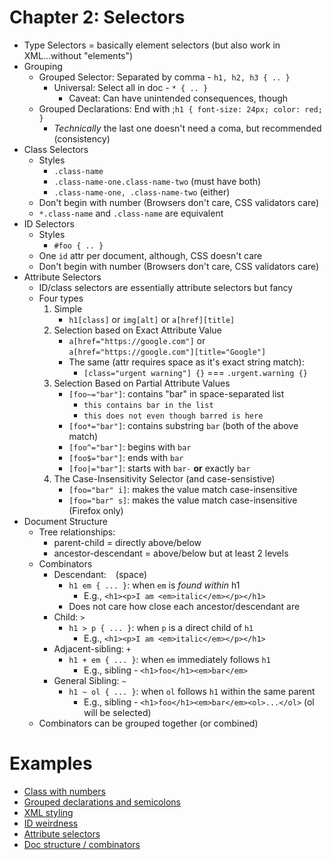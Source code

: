 # Chapter 2: Selectors

-   Type Selectors = basically element selectors (but also work in XML...without "elements")
-   Grouping
    -   Grouped Selector: Separated by comma - `h1, h2, h3 { .. }`
        -   Universal: Select all in doc - `* { .. }`
            -   Caveat: Can have unintended consequences, though
    -   Grouped Declarations: End with ;`h1 { font-size: 24px; color: red; }`
        -   _Technically_ the last one doesn't need a coma, but recommended (consistency)
-   Class Selectors
    -   Styles
        -   `.class-name`
        -   `.class-name-one.class-name-two` (must have both)
        -   `.class-name-one, .class-name-two` (either)
    -   Don't begin with number (Browsers don't care, CSS validators care)
    -   `*.class-name` and `.class-name` are equivalent
-   ID Selectors
    -   Styles
        -   `#foo { .. }`
    -   One `id` attr per document, although, CSS doesn't care
    -   Don't begin with number (Browsers don't care, CSS validators care)
-   Attribute Selectors
    -   ID/class selectors are essentially attribute selectors but fancy
    -   Four types
        1. Simple
            - `h1[class]` or `img[alt]` or `a[href][title]`
        2. Selection based on Exact Attribute Value
            - `a[href="https://google.com"]` or `a[href="https://google.com"][title="Google"]`
            - The same (attr requires space as it's exact string match):
                - `[class="urgent warning"] {}` === `.urgent.warning {}`
        3. Selection Based on Partial Attribute Values
            - `[foo~="bar"]`: contains "bar" in space-separated list
                - `this contains bar in the list`
                - `this does not even though barred is here`
            - `[foo*="bar"]`: contains substring `bar` (both of the above match)
            - `[foo^="bar"]`: begins with `bar`
            - `[foo$="bar"]`: ends with `bar`
            - `[foo|="bar"]`: starts with `bar-` **or** exactly `bar`
        4. The Case-Insensitivity Selector (and case-sensistive)
            - `[foo="bar" i]`: makes the value match case-insensitive
            - `[foo="bar" s]`: makes the value match case-insensitive (Firefox only)
-   Document Structure
    -   Tree relationships:
        -   parent-child = directly above/below
        -   ancestor-descendant = above/below but at least 2 levels
    -   Combinators
        -   Descendant: ` ` (space)
            -   `h1 em { ... }`: when `em` is _found within_ h1
                -   E.g., `<h1><p>I am <em>italic</em></p></h1>`
            -   Does not care how close each ancestor/descendant are
        -   Child: `>`
            -   `h1 > p { ... }`: when `p` is a direct child of `h1`
                -   E.g., `<h1><p>I am <em>italic</em></p></h1>`
        -   Adjacent-sibling: `+`
            -   `h1 + em { ... }`: when `em` immediately follows `h1`
                -   E.g., sibling - `<h1>foo</h1><em>bar</em>`
        -   General Sibling: `~`
            -   `h1 ~ ol { ... }`: when `ol` follows `h1` within the same parent
                -   E.g., sibling - `<h1>foo</h1><em>bar</em><ol>...</ol>` (ol will be selected)
    -   Combinators can be grouped together (or combined)

# Examples

-   [Class with numbers](./examples/class-beginning-with-num.html)
-   [Grouped declarations and semicolons](./examples/grouped-declaration-semicolons.html)
-   [XML styling](./examples/xml-styling.xml)
-   [ID weirdness](./examples/id-weirdness.html)
-   [Attribute selectors](./examples/attribute-selectors.html)
-   [Doc structure / combinators](./examples/document-structure.html)
